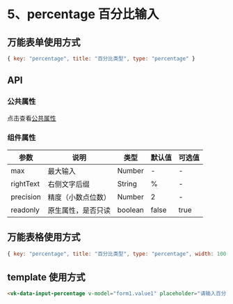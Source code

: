 # 5、percentage 百分比输入

## 万能表单使用方式

```javascript
{ key: "percentage", title: "百分比类型", type: "percentage" }
```

## API

### 公共属性
点击查看[公共属性](../0-公共属性.md)

### 组件属性

| 参数 | 说明 | 类型 | 默认值 | 可选值 |
|------|------|------|--------|--------|
| max | 最大输入 | Number | - | - |
| rightText | 右侧文字后缀 | String | % | - |
| precision | 精度（小数点位数） | Number | 2 | - |
| readonly | 原生属性，是否只读 | boolean | false | true |

## 万能表格使用方式

```javascript
{ key: "percentage", title: "百分比类型", type: "percentage", width: 100 }
```

## template 使用方式

```html
<vk-data-input-percentage v-model="form1.value1" placeholder="请输入百分比" :precision="2" :max="100" width="300px"></vk-data-input-percentage>
```